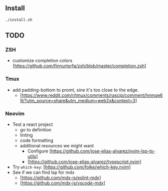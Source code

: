 ## Install

```sh
./install.sh
```

## TODO

### ZSH

- customize completion colors [https://github.com/finnurtorfa/zsh/blob/master/completion.zsh]

### Tmux

- add padding-bottom to promt, sine it's too close to the edge.
  - [https://www.reddit.com/r/tmux/comments/rascjp/comment/hnmqe69/?utm_source=share&utm_medium=web2x&context=3]

### Neovim

- Test a react project
  - go to definition
  - linting
  - code formatting
  - additional resources we might want
    - Configure [https://github.com/jose-elias-alvarez/nvim-lsp-ts-utils]
    - [https://github.com/jose-elias-alvarez/typescript.nvim]
- Try `which-key`: [https://github.com/folke/which-key.nvim]
- See if we can find lsp for mdx
  - [https://github.com/mdx-js/eslint-mdx]
  - [https://github.com/mdx-js/vscode-mdx]


